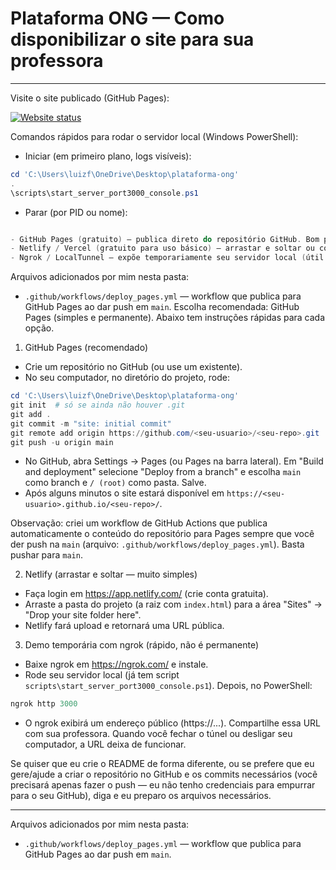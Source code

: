 # Plataforma ONG — Como disponibilizar o site para sua professora
---

Visite o site publicado (GitHub Pages):

[![Website status](https://img.shields.io/website?down_color=red&down_message=down&up_color=brightgreen&up_message=up&url=https%3A%2F%2FLuizfel99.github.io%2Fplataforma-ong%2F)](https://Luizfel99.github.io/plataforma-ong/)

Comandos rápidos para rodar o servidor local (Windows PowerShell):

- Iniciar (em primeiro plano, logs visíveis):

```powershell
cd 'C:\Users\luizf\OneDrive\Desktop\plataforma-ong'
.
\scripts\start_server_port3000_console.ps1
```

- Parar (por PID ou nome):

```powershell

- GitHub Pages (gratuito) — publica direto do repositório GitHub. Bom para sites estáticos simples.
- Netlify / Vercel (gratuito para uso básico) — arrastar e soltar ou conectar ao repositório para deploy automático.
- Ngrok / LocalTunnel — expõe temporariamente seu servidor local (útil para demonstrações rápidas). A URL exposta dura enquanto o túnel estiver ativo.

```

Arquivos adicionados por mim nesta pasta:
- `.github/workflows/deploy_pages.yml` — workflow que publica para GitHub Pages ao dar push em `main`.
Escolha recomendada: GitHub Pages (simples e permanente). Abaixo tem instruções rápidas para cada opção.

1) GitHub Pages (recomendado)

- Crie um repositório no GitHub (ou use um existente).
- No seu computador, no diretório do projeto, rode:

```powershell
cd 'C:\Users\luizf\OneDrive\Desktop\plataforma-ong'
git init  # só se ainda não houver .git
git add .
git commit -m "site: initial commit"
git remote add origin https://github.com/<seu-usuario>/<seu-repo>.git
git push -u origin main
```

- No GitHub, abra Settings → Pages (ou Pages na barra lateral). Em "Build and deployment" selecione "Deploy from a branch" e escolha `main` como branch e `/ (root)` como pasta. Salve.
- Após alguns minutos o site estará disponível em `https://<seu-usuario>.github.io/<seu-repo>/`.

Observação: criei um workflow de GitHub Actions que publica automaticamente o conteúdo do repositório para Pages sempre que você der push na `main` (arquivo: `.github/workflows/deploy_pages.yml`). Basta pushar para `main`.

2) Netlify (arrastar e soltar — muito simples)

- Faça login em https://app.netlify.com/ (crie conta gratuita).
- Arraste a pasta do projeto (a raiz com `index.html`) para a área "Sites" → "Drop your site folder here".
- Netlify fará upload e retornará uma URL pública.

3) Demo temporária com ngrok (rápido, não é permanente)

- Baixe ngrok em https://ngrok.com/ e instale.
- Rode seu servidor local (já tem script `scripts\start_server_port3000_console.ps1`). Depois, no PowerShell:

```powershell
ngrok http 3000
```

- O ngrok exibirá um endereço público (https://...). Compartilhe essa URL com sua professora. Quando você fechar o túnel ou desligar seu computador, a URL deixa de funcionar.

Se quiser que eu crie o README de forma diferente, ou se prefere que eu gere/ajude a criar o repositório no GitHub e os commits necessários (você precisará apenas fazer o push — eu não tenho credenciais para empurrar para o seu GitHub), diga e eu preparo os arquivos necessários.

---

Arquivos adicionados por mim nesta pasta:
- `.github/workflows/deploy_pages.yml` — workflow que publica para GitHub Pages ao dar push em `main`.
